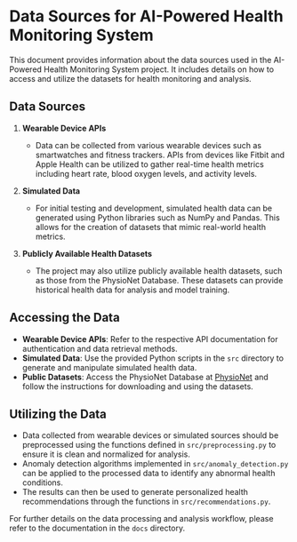 # Data Sources for AI-Powered Health Monitoring System

This document provides information about the data sources used in the AI-Powered Health Monitoring System project. It includes details on how to access and utilize the datasets for health monitoring and analysis.

## Data Sources

1. **Wearable Device APIs**
   - Data can be collected from various wearable devices such as smartwatches and fitness trackers. APIs from devices like Fitbit and Apple Health can be utilized to gather real-time health metrics including heart rate, blood oxygen levels, and activity levels.

2. **Simulated Data**
   - For initial testing and development, simulated health data can be generated using Python libraries such as NumPy and Pandas. This allows for the creation of datasets that mimic real-world health metrics.

3. **Publicly Available Health Datasets**
   - The project may also utilize publicly available health datasets, such as those from the PhysioNet Database. These datasets can provide historical health data for analysis and model training.

## Accessing the Data

- **Wearable Device APIs**: Refer to the respective API documentation for authentication and data retrieval methods.
- **Simulated Data**: Use the provided Python scripts in the `src` directory to generate and manipulate simulated health data.
- **Public Datasets**: Access the PhysioNet Database at [PhysioNet](https://physionet.org/) and follow the instructions for downloading and using the datasets.

## Utilizing the Data

- Data collected from wearable devices or simulated sources should be preprocessed using the functions defined in `src/preprocessing.py` to ensure it is clean and normalized for analysis.
- Anomaly detection algorithms implemented in `src/anomaly_detection.py` can be applied to the processed data to identify any abnormal health conditions.
- The results can then be used to generate personalized health recommendations through the functions in `src/recommendations.py`.

For further details on the data processing and analysis workflow, please refer to the documentation in the `docs` directory.